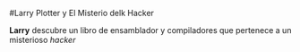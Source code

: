 #Larry Plotter y El Misterio delk Hacker

**Larry** descubre un libro de ensamblador y compiladores que pertenece
a un misterioso *hacker*